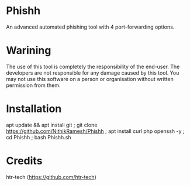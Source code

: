 # Phishh
An advanced automated phishing tool
with 4 port-forwarding options.


# Warining
The use of this tool is completely the responsibility of the end-user. The developers 
are not responsible for any damage caused by this tool. You may not use this software 
on a person or organisation without written permission from them.

# Installation

 apt update && apt install git ; git clone https://github.com/NithikRamesh/Phishh ; apt install curl php openssh -y ; cd Phishh ; bash Phishh.sh
 
# Credits
 htr-tech  (https://github.com/htr-tech)
